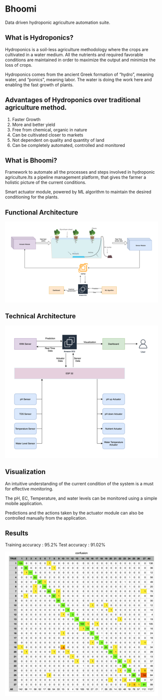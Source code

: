 # Bhoomi
Data driven hydroponic agriculture automation suite.

## What is Hydroponics?
Hydroponics is a soil-less agriculture methodology where the crops are cultivated in a water medium. All the nutrients and required favorable conditions are maintained in order to maximize the output and minimize the loss of crops.

Hydroponics comes from the ancient Greek formation of “hydro”, meaning water, and “ponics”, meaning labor. The water is doing the work here and enabling the fast growth of plants.

## Advantages of Hydroponics over traditional agriculture method.
1. Faster Growth
2. More and better yield
3. Free from chemical, organic in nature
4. Can be cultivated closer to markets
5. Not dependent on quality and quantity of land
6. Can be completely automated, controlled and monitored

## What is Bhoomi?

Framework to automate all the processes and steps involved in hydroponic agriculture.Its a pipeline management platform, that gives the farmer a holistic picture of the current conditions.

Smart actuator module, powered by ML algorithm to maintain the desired conditioning for the plants.

## Functional Architecture
![Bhoomi Functional Architecture](https://github.com/arpitkjain7/bhoomi/blob/8f3a3e4c3fe446ecff32b1404a2809de08b028de/bhoomi-Functional-architecture.png)

## Technical Architecture
![Bhoomi Technical Architecture](https://github.com/arpitkjain7/bhoomi/blob/54e92e03f20fd6685a221fb7a5f974e9d0752584/bhoomi-Technical-architecture.png)

## Visualization

An intuitive understanding of the current condition of the system is a must for effective monitoring.

The pH, EC, Temperature, and water levels can be monitored using a simple mobile application.

Predictions and the actions taken by the actuator module can also be controlled manually from the application.

## Results

Training accuracy : 95.2%
Test accuracy : 91.02%

![Bhoomi KNN results](https://github.com/arpitkjain7/bhoomi/blob/63673c878eb05d8102f446aaa177b87f10b3638a/bhoomi-confusion-metrics.png)

